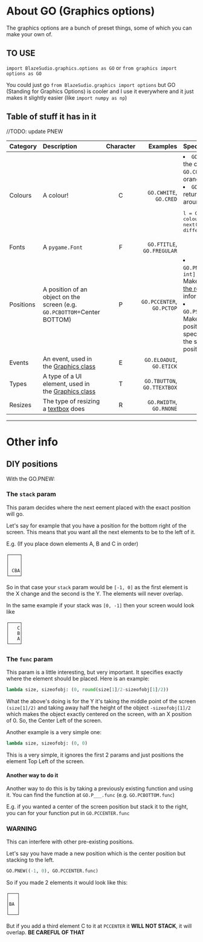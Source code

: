 # About GO (Graphics options)

The graphics options are a bunch of preset things, some of which you can make your own of.

## TO USE

`import BlazeSudio.graphics.options as GO` or `from graphics import options as GO`

You could just go `from BlazeSudio.graphics import options` but GO (Standing for Graphics Options) is cooler and I use it everywhere and it just makes it slightly easier (like `import numpy as np`)

## Table of stuff it has in it
//TODO: update PNEW

| Category | Description | Character | Examples | Special uses |
|:---|:---|:---:|---:|:---|
| Colours   | A colour! | C | `GO.CWHITE`, `GO.CRED` | <li>`GO.CNEW(name:str)` gets the colour name (e.g. `GO.CORANGE` will get an orange colour)</li><li>`GO.CRAINBOW()` will return a thing you can loop around colours by calling <pre>l = GO.CRAINBOW()<br>colour = next(l)<br>different_colour = next(l)</pre></li> |
| Fonts     | A `pygame.Font` | F | `GO.FTITLE`, `GO.FREGULAR` | |
| Positions | A position of an object on the screen (e.g. `GO.PCBOTTOM`=Center BOTTOM) | P | `GO.PCCENTER`, `GO.PCTOP` | <li>`GO.PNEW(stack:list[int, int], func:function)` Makes a new position. See [the reference](#diy-positions) for information on this.</li><li>`GO.PSTATIC(x:int,y:int)` Makes a new static position wherever you specify that you can use the same as the other positions.</li> |
| Events    | An event, used in the [Graphics class](README.md) | E | `GO.ELOADUI`, `GO.ETICK` | |
| Types     | A type of a UI element, used in the [Graphics class](README.md) | T | `GO.TBUTTON`, `GO.TTEXTBOX` | |
| Resizes   | The type of resizing a [textbox](README.md) does | R | `GO.RWIDTH`, `GO.RNONE` | |

***

# Other info

## DIY positions
With the GO.PNEW:

### The `stack` param
This param decides where the next eement placed with the exact position will go.

Let's say for example that you have a position for the bottom right of the screen. This means that you want all the next elements to be to the left of it.

E.g. (If you place down elements A, B and C in order)

```
┌────┐
│    │
│    │
│ CBA│
└────┘
```

So in that case your `stack` param would be `[-1, 0]` as the first element is the X change and the second is the Y. The elements will never overlap.

In the same example if your stack was `[0, -1]` then your screen would look like
```
┌────┐
│   C│
│   B│
│   A│
└────┘
```

### The `func` param
This param is a little interesting, but very important. It specifies exactly where the element should be placed. Here is an example:
```py
lambda size, sizeofobj: (0, round(size[1]/2-sizeofobj[1]/2))
```
What the above's doing is for the Y it's taking the middle point of the screen `(size[1]/2)` and taking away half the height of the object `-sizeofobj[1]/2` which makes the object exactly centered on the screen, with an X position of 0. So, the Center Left of the screen.

Another example is a very simple one:
```py
lambda size, sizeofobj: (0, 0)
```
This is a very simple, it ignores the first 2 params and just positions the element Top Left of the screen.

#### Another way to do it
Another way to do this is by taking a previously existing function and using it. You can find the function at `GO.P___.func` (e.g. `GO.PCBOTTOM.func`)

E.g. if you wanted a center of the screen position but stack it to the right, you can for your function put in `GO.PCCENTER.func`

### WARNING
This can interfere with other pre-existing positions.

Let's say you have made a new position which is the center position but stacking to the left.
```py
GO.PNEW((-1, 0), GO.PCCENTER.func)
```
So if you made 2 elements it would look like this:
```
┌───┐
│   │
│BA │
│   │
└───┘
```
But if you add a third element C to it at `PCCENTER` it **WILL NOT STACK**, it will overlap.
**BE CAREFUL OF THAT**
